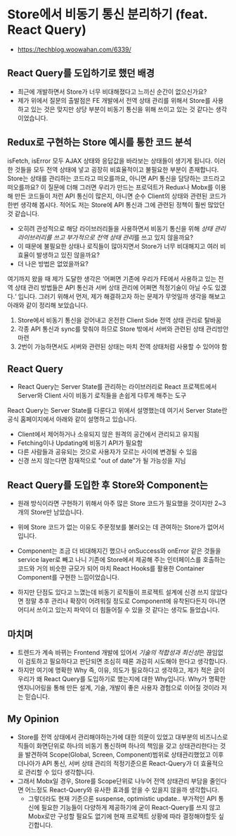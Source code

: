 # Store에서 비동기 통신 분리하기 (feat. React Query)

- https://techblog.woowahan.com/6339/

## React Query를 도입하기로 했던 배경

- 최근에 개발하면서 Store가 너무 비대해졌다고 느끼신 순간이 없으신가요?
- 제가 위에서 질문의 출발점은 FE 개발에서 전역 상태 관리를 위해서 Store를 사용하고 있는 것은 맞지만 상당 부분이 비동기 통신을 위해 쓰이고 있는 것 같다는 생각이었습니다.

## Redux로 구현하는 Store 예시를 통한 코드 분석

isFetch, isError 모두 AJAX 상태와 응답값을 바라보는 상태들이 생기게 됩니다. 이러한 것들을 모두 전역 상태에 넣고 굉장히 비효율적이고 불필요한 부분이 존재합니다.
Store는 상태를 관리하는 코드라고 떠오를까요, 아니면 API 통신을 담당하는 코드라고 떠오를까요? 이 질문에 더해 그러면 우리가 만드는 프로덕트가 Redux나 Mobx를 이용해 만든 코드들이 저런 API 통신이 많은지, 아니면 순수 Client의 상태와 관련된 코드가 한번 생각해 봅시다. 적어도 저는 Store에 API 통신과 그에 관련된 정책이 훨씬 많았던 것 같습니다.

- 오히려 관성적으로 해당 라이브러리들을 사용하면서 비동기 통신을 위해 *상태 관리 라이브러리를 쓰고 부가적으로 전역 상태 관리*를 쓰고 있지 않을까요?
- 이 때문에 불필요한 상태나 로직들이 많아지면서 Store가 너무 비대해지고 여러 비효율이 발생하고 있진 않을까요?
- 더 나은 방법은 없었을까요?

여기까지 왔을 때 제가 도달한 생각은 ‘어쩌면 기존에 우리가 FE에서 사용하고 있는 전역 상태 관리 방법들은 API 통신과 서버 상태 관리에 어쩌면 적정기술이 아닐 수도 있겠다.‘ 입니다.
그러기 위해서 먼저, 제가 해결하고자 하는 문제가 무엇일까 생각을 해보고 아래와 같이 정리해 보았습니다.

1. Store에서 비동기 통신을 걷어내고 온전한 Client Side 전역 상태 관리로 탈바꿈
2. 각종 API 통신과 sync를 맞춰야 하므로 Store 밖에서 서버와 관련된 상태 관리방안 마련
3. 2번이 가능하면서도 서버와 관련된 상태는 마치 전역 상태처럼 사용할 수 있어야 함

## React Query

- React Query는 Server State를 관리하는 라이브러리로 React 프로젝트에서 Server와 Client 사이 비동기 로직들을 손쉽게 다루게 해주는 도구

React Query는 Server State를 다룬다고 위에서 설명했는데 여기서 Server State란 공식 홈페이지에서 아래와 같이 설명하고 있습니다.

- Client에서 제어하거나 소유되지 않은 원격의 공간에서 관리되고 유지됨
- Fetching이나 Updating에 비동기 API가 필요함
- 다른 사람들과 공유되는 것으로 사용자가 모르는 사이에 변경될 수 있음
- 신경 쓰지 않는다면 잠재적으로 "out of date"가 될 가능성을 지님

## React Query를 도입한 후 Store와 Component는

- 원래 방식이라면 구현하기 위해서 아주 많은 Store 코드가 필요했을 것이지만 2~3개의 Store만 남았습니다.
- 위에 Store 코드가 없는 이유도 주문정보를 불러오는 데 관여하는 Store가 없어서입니다.
- Component는 조금 더 비대해지긴 했으나 onSuccess와 onError 같은 것들을 service layer로 빼고 나니 기존에 Store에서 제공해 주는 인터페이스를 호출하는 코드와 거의 비슷한 규모가 되어 마치 React Hooks를 활용한 Container Component를 구현한 느낌이었습니다.

- 하지만 단점도 있다고 느꼈는데 비동기 로직들이 프로젝트 설계에 신경 쓰지 않았다면 정말 추후 관리나 확장이 어려워질 정도로 Component에 유착된다든지 아니면 어디서 쓰이고 있는지 파악이 더 힘들어질 수 있을 것 같다는 생각도 들었습니다.

## 마치며

- 트렌드가 계속 바뀌는 Frontend 개발에 있어서 *기술의 적합성과 최신성*은 끊임없이 검토하고 필요하다고 판단되면 조심히 때론 과감히 시도해야 한다고 생각합니다.
- 하지만 여기에 명확한 Why 즉, 이유, 의도가 필요하다고 생각하고, 제가 적은 글이 우리가 왜 React Query를 도입하기로 했는지에 대한 Why입니다. Why가 명확한 엔지니어링을 통해 만든 설계, 기술, 개발이 좋은 사용자 경험으로 이어질 것이라 저는 믿습니다.

## My Opinion

- Store를 전역 상태에서 관리해야하는가에 대한 의문이 있었고 대부분의 비즈니스로직들이 화면단위로 하나의 비동기 통신하며 하나의 책임을 갖고 상태관리한다는 것을 발견하여 Scope(Global, Screen, Component)범위로 상태관리했었고 이후 더나아가 API 통신, 서버 상태 관리의 적정기준으론 React-Query가 더 효율적으로 관리할 수 있다 생각합니다.
- 그래서 Mobx일 경우, Store를 Scope단위로 나누어 전역 상태관리 부담을 줄인다면 어느정도 React-Query와 유사한 효과를 얻을 수 있을지 않을까 생각합니다.
  - 그렇더라도 현재 기준으론 suspense, optimistic update.. 부가적인 API 통신에 필요한 기능들이 다양하게 제공하기에 굳이 React-Query를 쓰지 않고 Mobx로만 구성할 필요도 없기에 현재 프로젝트 상황에 따라 결정해야할듯 싶긴합니다.
